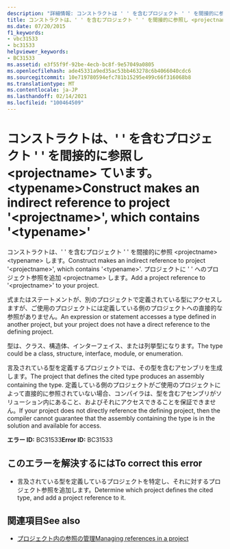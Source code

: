 ```yaml
---
description: "詳細情報: コンストラクトは ' ' を含むプロジェクト ' ' を間接的に参照します。 <projectname> <typename>"
title: コンストラクトは、' ' を含むプロジェクト ' ' を間接的に参照し <projectname> ています。 <typename>
ms.date: 07/20/2015
f1_keywords:
- vbc31533
- bc31533
helpviewer_keywords:
- BC31533
ms.assetid: e3f55f9f-92be-4ecb-bc8f-9e57049a0805
ms.openlocfilehash: ade45331a9ed35ac53bb463278c6b4066040cdc6
ms.sourcegitcommit: 10e719780594efc781b15295e499c66f316068b8
ms.translationtype: MT
ms.contentlocale: ja-JP
ms.lasthandoff: 02/14/2021
ms.locfileid: "100464509"
---
```

# <a name="construct-makes-an-indirect-reference-to-project-projectname-which-contains-typename"></a><span data-ttu-id="20e9b-103">コンストラクトは、' ' を含むプロジェクト ' ' を間接的に参照し \<projectname> ています。 \<typename></span><span class="sxs-lookup"><span data-stu-id="20e9b-103">Construct makes an indirect reference to project '\<projectname>', which contains '\<typename>'</span></span>

<span data-ttu-id="20e9b-104">コンストラクトは、' ' を含むプロジェクト ' ' を間接的に参照 \<projectname> \<typename> します。</span><span class="sxs-lookup"><span data-stu-id="20e9b-104">Construct makes an indirect reference to project '\<projectname>', which contains '\<typename>'.</span></span> <span data-ttu-id="20e9b-105">プロジェクトに ' ' へのプロジェクト参照を追加 \<projectname> します。</span><span class="sxs-lookup"><span data-stu-id="20e9b-105">Add a project reference to '\<projectname>' to your project.</span></span>  
  
 <span data-ttu-id="20e9b-106">式またはステートメントが、別のプロジェクトで定義されている型にアクセスしますが、ご使用のプロジェクトには定義している側のプロジェクトへの直接的な参照がありません。</span><span class="sxs-lookup"><span data-stu-id="20e9b-106">An expression or statement accesses a type defined in another project, but your project does not have a direct reference to the defining project.</span></span>  
  
 <span data-ttu-id="20e9b-107">型は、クラス、構造体、インターフェイス、または列挙型になります。</span><span class="sxs-lookup"><span data-stu-id="20e9b-107">The type could be a class, structure, interface, module, or enumeration.</span></span>  
  
 <span data-ttu-id="20e9b-108">言及されている型を定義するプロジェクトでは、その型を含むアセンブリを生成します。</span><span class="sxs-lookup"><span data-stu-id="20e9b-108">The project that defines the cited type produces an assembly containing the type.</span></span> <span data-ttu-id="20e9b-109">定義している側のプロジェクトがご使用のプロジェクトによって直接的に参照されていない場合、コンパイラは、型を含むアセンブリがソリューション内にあること、およびそれにアクセスできることを保証できません。</span><span class="sxs-lookup"><span data-stu-id="20e9b-109">If your project does not directly reference the defining project, then the compiler cannot guarantee that the assembly containing the type is in the solution and available for access.</span></span>  
  
 <span data-ttu-id="20e9b-110">**エラー ID:** BC31533</span><span class="sxs-lookup"><span data-stu-id="20e9b-110">**Error ID:** BC31533</span></span>  
  
## <a name="to-correct-this-error"></a><span data-ttu-id="20e9b-111">このエラーを解決するには</span><span class="sxs-lookup"><span data-stu-id="20e9b-111">To correct this error</span></span>  
  
- <span data-ttu-id="20e9b-112">言及されている型を定義しているプロジェクトを特定し、それに対するプロジェクト参照を追加します。</span><span class="sxs-lookup"><span data-stu-id="20e9b-112">Determine which project defines the cited type, and add a project reference to it.</span></span>  
  
## <a name="see-also"></a><span data-ttu-id="20e9b-113">関連項目</span><span class="sxs-lookup"><span data-stu-id="20e9b-113">See also</span></span>

- [<span data-ttu-id="20e9b-114">プロジェクト内の参照の管理</span><span class="sxs-lookup"><span data-stu-id="20e9b-114">Managing references in a project</span></span>](/visualstudio/ide/managing-references-in-a-project)
